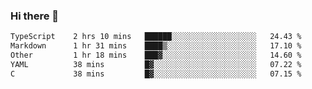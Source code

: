 ### Hi there 👋

<!--
**WShiBin/WShiBin** is a ✨ _special_ ✨ repository because its `README.md` (this file) appears on your GitHub profile.

Here are some ideas to get you started:

- 🔭 I’m currently working on ...
- 🌱 I’m currently learning ...
- 👯 I’m looking to collaborate on ...
- 🤔 I’m looking for help with ...
- 💬 Ask me about ...
- 📫 How to reach me: ...
- 😄 Pronouns: ...
- ⚡ Fun fact: ...
-->

<!--START_SECTION:waka-->

```txt
TypeScript    2 hrs 10 mins   ██████░░░░░░░░░░░░░░░░░░░   24.43 %
Markdown      1 hr 31 mins    ████▒░░░░░░░░░░░░░░░░░░░░   17.10 %
Other         1 hr 18 mins    ███▓░░░░░░░░░░░░░░░░░░░░░   14.60 %
YAML          38 mins         █▓░░░░░░░░░░░░░░░░░░░░░░░   07.22 %
C             38 mins         █▓░░░░░░░░░░░░░░░░░░░░░░░   07.15 %
```

<!--END_SECTION:waka-->
